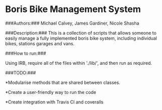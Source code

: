 Boris Bike Management System
=======================

###Authors:###
Michael Calvey, James Gardiner, Nicole Shasha

###Description:###
This is a collection of scripts that allows someone to easily manage
a fully implemented boris bike system, including individual bikes, stations
garages and vans.

###How to run:###

Using IRB, require all of the files within './lib/', and then run
as required.

###TODO:###

*Modularise methods that are shared between classes.

*Create a user-friendly way to run the code

*Create integration with Travis CI and coveralls
